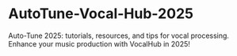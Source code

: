# AutoTune-Vocal-Hub-2025
Auto-Tune 2025: tutorials, resources, and tips for vocal processing. Enhance your music production with VocalHub in 2025!
